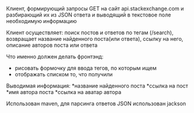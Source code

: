 Клиент, формирующий  запросы GET на сайт api.stackexchange.com и разбирающий их
из JSON ответа и выводящий в текстовое поле необходимую информацию

Клиент осуществляет:
поиск постов и ответов по тегам (/search), возвращает название найденного 
поста(или ответа), ссылку на него, описание авторов поста или ответа

Что именно должен делать фронтэнд:
* рисовать формочку для ввода тегов, по которым ищем
* отображать списком то, что получили 

Выводимая информация: 
*название найденного поста
*ссылка на пост
*имя автора поста
*ссылка на аватар автора


Использован maven, 
для парсинга ответов JSON использован jackson
